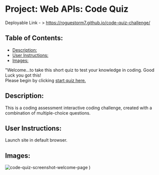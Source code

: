 # Project: Web APIs: Code Quiz

  Deployable Link - > https://roguestorm7.github.io/code-quiz-challenge/


## Table of Contents: 
  - [Description:](#description)
  - [User Instructions:](#user-instructions)
  - [Images:](#images)

"Welcome...to take this short quiz to test your knowledge in coding. Good Luck you got this! <br>
Please begin by clicking <a href="https://roguestorm7.github.io/code-quiz-challenge/index.html" rel="nofollow">start quiz here.</a> 


## Description:
This is a coding assessment interactive coding challenge, created with a combination of multiple-choice questions.

## User Instructions: 
Launch site in default browser.

## Images:
![code-quiz-screenshot-welcome-page](./asset/image-screenshot-quiz-welcome-page.)
)

